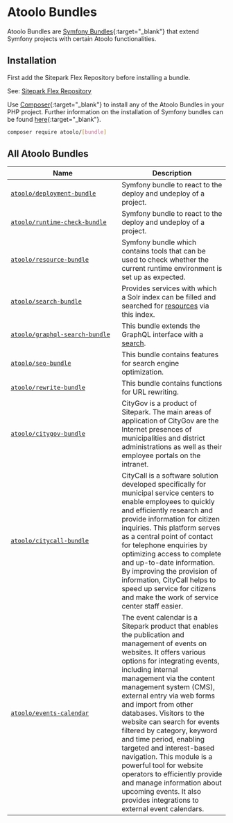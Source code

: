 # Atoolo Bundles

Atoolo Bundles are [Symfony Bundles](https://symfony.com/doc/current/bundles.html){:target="\_blank"} that extend Symfony projects with certain Atoolo functionalities.

## Installation

First add the Sitepark Flex Repository before installing a bundle.

See: [Sitepark Flex Repository](../symfony-flex-integration.md#sitepark-flex-repository)

Use [Composer](https://getcomposer.org/){:target="\_blank"} to install any of the Atoolo Bundles in your PHP project.
Further information on the installation of Symfony bundles can be found [here](https://symfony.com/doc/current/setup.html#installing-packages){:target="\_blank"}.

```sh
composer require atoolo/[bundle]
```

## All Atoolo Bundles

| <div style="width:15em">Name</div>                  | Description                                                                                                                                                                                                                                                                                                                                                                                                                                                                                                                                                                                                                           |
| --------------------------------------------------- | ------------------------------------------------------------------------------------------------------------------------------------------------------------------------------------------------------------------------------------------------------------------------------------------------------------------------------------------------------------------------------------------------------------------------------------------------------------------------------------------------------------------------------------------------------------------------------------------------------------------------------------- |
| [`atoolo/deployment-bundle`](deployment.md)         | Symfony bundle to react to the deploy and undeploy of a project.                                                                                                                                                                                                                                                                                                                                                                                                                                                                                                                                                                      |
| [`atoolo/runtime-check-bundle`](runtime-check.md)   | Symfony bundle to react to the deploy and undeploy of a project.                                                                                                                                                                                                                                                                                                                                                                                                                                                                                                                                                                      |
| [`atoolo/resource-bundle`](resource.md)             | Symfony bundle which contains tools that can be used to check whether the current runtime environment is set up as expected.                                                                                                                                                                                                                                                                                                                                                                                                                                                                                                          |
| [`atoolo/search-bundle`](search/index.md)           | Provides services with which a Solr index can be filled and searched for [resources](resource.md) via this index.                                                                                                                                                                                                                                                                                                                                                                                                                                                                                                                     |
| [`atoolo/graphql-search-bundle`](graphql-search.md) | This bundle extends the GraphQL interface with a [search](../graphql/search/index.md).                                                                                                                                                                                                                                                                                                                                                                                                                                                                                                                                                |
| [`atoolo/seo-bundle`](seo.md)                       | This bundle contains features for search engine optimization.                                                                                                                                                                                                                                                                                                                                                                                                                                                                                                                                                                         |
| [`atoolo/rewrite-bundle`](rewrite.md)               | This bundle contains functions for URL rewriting.                                                                                                                                                                                                                                                                                                                                                                                                                                                                                                                                                                                     |
| [`atoolo/citygov-bundle`](citygov.md)               | CityGov is a product of Sitepark. The main areas of application of CityGov are the Internet presences of municipalities and district administrations as well as their employee portals on the intranet.                                                                                                                                                                                                                                                                                                                                                                                                                               |
| [`atoolo/citycall-bundle`](citycall.md)             | CityCall is a software solution developed specifically for municipal service centers to enable employees to quickly and efficiently research and provide information for citizen inquiries. This platform serves as a central point of contact for telephone enquiries by optimizing access to complete and up-to-date information. By improving the provision of information, CityCall helps to speed up service for citizens and make the work of service center staff easier.                                                                                                                                                      |
| [`atoolo/events-calendar`](events-calendar.md)      | The event calendar is a Sitepark product that enables the publication and management of events on websites. It offers various options for integrating events, including internal management via the content management system (CMS), external entry via web forms and import from other databases. Visitors to the website can search for events filtered by category, keyword and time period, enabling targeted and interest-based navigation. This module is a powerful tool for website operators to efficiently provide and manage information about upcoming events. It also provides integrations to external event calendars. |

```

```
